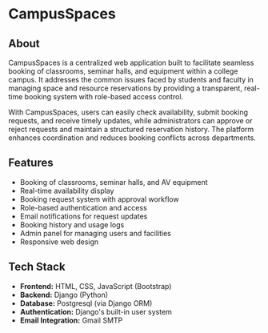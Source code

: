 # CampusSpaces

## About

CampusSpaces is a centralized web application built to facilitate seamless booking of classrooms, seminar halls, and equipment within a college campus. It addresses the common issues faced by students and faculty in managing space and resource reservations by providing a transparent, real-time booking system with role-based access control.

With CampusSpaces, users can easily check availability, submit booking requests, and receive timely updates, while administrators can approve or reject requests and maintain a structured reservation history. The platform enhances coordination and reduces booking conflicts across departments.

## Features

- Booking of classrooms, seminar halls, and AV equipment
- Real-time availability display
- Booking request system with approval workflow
- Role-based authentication and access
- Email notifications for request updates
- Booking history and usage logs
- Admin panel for managing users and facilities
- Responsive web design

## Tech Stack

- **Frontend:** HTML, CSS, JavaScript (Bootstrap)
- **Backend:** Django (Python)
- **Database:** Postgresql (via Django ORM)
- **Authentication:** Django's built-in user system
- **Email Integration:** Gmail SMTP

